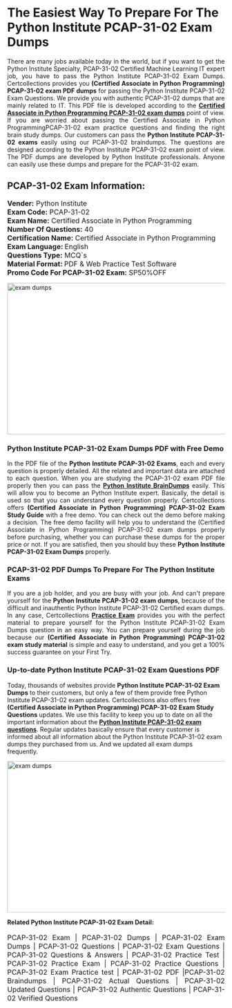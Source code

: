 <h1>The Easiest Way To Prepare For The Python Institute PCAP-31-02 Exam Dumps</h1> <p style="text-align:justify">There are many jobs available today in the world, but if you want to get the Python Institute Specialty, PCAP-31-02 Certified Machine Learning IT expert job, you have to pass the Python Institute PCAP-31-02 Exam Dumps. Certcollections provides you <strong>(Certified Associate in Python Programming) PCAP-31-02 exam PDF dumps</strong> for passing the Python Institute PCAP-31-02 Exam Questions. We provide you with authentic PCAP-31-02 dumps that are mainly related to IT. This PDF file is developed according to the <a href="https://www.certsofficial.com/python-institute/pcap-31-02-questions"><strong>Certified Associate in Python Programming PCAP-31-02 exam dumps</strong></a> point of view. If you are worried about passing the Certified Associate in Python ProgrammingPCAP-31-02 exam practice questions and finding the right brain study dumps. Our customers can pass the <strong>Python Institute PCAP-31-02 exams </strong>easily using our PCAP-31-02 braindumps. The questions are designed according to the Python Institute PCAP-31-02 exam point of view. The PDF dumps are developed by Python Institute professionals. Anyone can easily use these dumps and prepare for the PCAP-31-02 exam.</p> <h2><strong>PCAP-31-02 Exam Information:</strong></h2> <p><span style="font-size:16px"><strong>Vender:</strong> Python Institute<br /> <strong>Exam Code:</strong> PCAP-31-02<br /> <strong>Exam Name:</strong> Certified Associate in Python Programming<br /> <strong>Number Of Questions:</strong> 40<br /> <strong>Certification Name:</strong> Certified Associate in Python Programming<br /> <strong>Exam Language: </strong>English<br /> <strong>Questions Type:</strong> MCQ`s<br /> <strong>Material Format: </strong>PDF & Web Practice Test Software<br /> <strong>Promo Code For PCAP-31-02 Exam:</strong> SP50%OFF</span></p> <p><a href="https://www.certsofficial.com/python-institute/pcap-31-02-questions" rel="no-follow"><img alt="exam dumps" src="https://www.certcollections.com/uploads/content/certsofficial.jpg" style="height:350px; width:750px" /></a></p> <h3><strong>Python Institute PCAP-31-02 Exam Dumps PDF with Free Demo</strong></h3> <p style="text-align:justify">In the PDF file of the <strong>Python Institute PCAP-31-02 Exams</strong>, each and every question is properly detailed. All the related and important data are attached to each question. When you are studying the PCAP-31-02 exam PDF file properly then you can pass the <a href="https://www.certsofficial.com/python-institute-dumps"><strong>Python Institute BrainDumps</strong></a> easily. This will allow you to become an Python Institute expert. Basically, the detail is used so that you can understand every question properly. Certcollections offers <strong>(Certified Associate in Python Programming) PCAP-31-02 Exam Study Guide</strong> with a free demo. You can check out the demo before making a decision. The free demo facility will help you to understand the (Certified Associate in Python Programming) PCAP-31-02 exam dumps properly before purchasing, whether you can purchase these dumps for the proper price or not. If you are satisfied, then you should buy these <strong>Python Institute PCAP-31-02 Exam Dumps</strong> properly.</p> <h3><strong>PCAP-31-02 PDF Dumps To Prepare For The Python Institute Exams</strong></h3> <p style="text-align:justify">If you are a job holder, and you are busy with your job. And can't prepare yourself for the <strong>Python Institute PCAP-31-02 exam dumps</strong>, because of the difficult and inauthentic Python Institute PCAP-31-02 Certified exam dumps. In any case, Certcollections <strong><a href="https://www.certsofficial.com/">Practice Exam</a></strong> provides you with the perfect material to prepare yourself for the Python Institute PCAP-31-02 Exam Dumps question in an easy way. You can prepare yourself during the job because our <strong>(Certified Associate in Python Programming) PCAP-31-02 exam study material</strong> is simple and easy to understand, and you get a 100% success guarantee on your First Try.</p> <h3><strong>Up-to-date Python Institute PCAP-31-02 Exam Questions PDF</strong></h3> <p>Today, thousands of websites provide <strong>Python Institute PCAP-31-02 Exam Dumps</strong> to their customers, but only a few of them provide free Python Institute PCAP-31-02 exam updates. Certcollections also offers free <strong>(Certified Associate in Python Programming) PCAP-31-02 Exam Study Questions</strong> updates. We use this facility to keep you up to date on all the important information about the <a href="https://www.certsofficial.com/python-institute/pcap-31-02-questions"><strong>Python Institute PCAP-31-02 exam questions</strong></a>. Regular updates basically ensure that every customer is informed about all information about the Python Institute PCAP-31-02 exam dumps they purchased from us. And we updated all exam dumps frequently.</p> <p><a href="https://www.certsofficial.com/python-institute/pcap-31-02-questions"><img alt="exam dumps " src="https://www.certcollections.com/uploads/content/certsofficial2.jpg" style="height:350px; width:750px" /></a></p> <p style="text-align:justify"><span style="font-size:14px"><strong>Related Python Institute PCAP-31-02 Exam Detail:</strong></span><br /> <br /> <span style="font-size:16px">PCAP-31-02 Exam | PCAP-31-02 Dumps | PCAP-31-02 Exam Dumps | PCAP-31-02 Questions | PCAP-31-02 Exam Questions | PCAP-31-02 Questions & Answers | PCAP-31-02 Practice Test | PCAP-31-02 Practice Exam | PCAP-31-02 Practice Questions | PCAP-31-02 Exam Practice test | PCAP-31-02 PDF |PCAP-31-02 Braindumps | PCAP-31-02 Actual Questions | PCAP-31-02 Updated Questions | PCAP-31-02 Authentic Questions | PCAP-31-02 Verified Questions</span></p>
